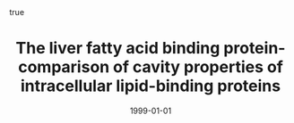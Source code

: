 ---
id: thompson1999liver
title: The liver fatty acid binding protein-comparison of cavity properties of intracellular
  lipid-binding proteins
date: '1999-01-01'
authors:
- Thompson, James and Ory, Jeramia and Reese-Wagoner, Amy and Banaszak, Leonard
doi: ''
publication: 'In: *Molecular and cellular biochemistry* 192'
publication_types:
- '1'
selected: false
tags: []
projects: []
math: true

---